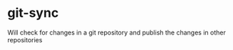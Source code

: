 # git-sync
Will check for changes in a git repository and publish the changes in other repositories
